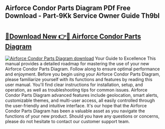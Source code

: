 ## Airforce Condor Parts Diagram PDf Free Download - Part-9Kk Service Owner Guide Th9bl

# <h2><a href="http://dfscqw.blite.top/?on=Airforce+Condor+Parts+Diagram">🔗Download New 👉🔴 Airforce Condor Parts Diagram</a></h2>

[![Airforce Condor Parts Diagram download](https://i.imgur.com/lujVjoI.png)](http://dfscqw.blite.top/?on=Airforce+Condor+Parts+Diagram)
Your Guide to Excellence This manual provides a detailed roadmap for mastering the use of your new Airforce Condor Parts Diagram. Follow along to ensure optimal performance and enjoyment. Before you begin using your Airforce Condor Parts Diagram, please familiarize yourself with its functions and features by reading this user manual. You'll find clear instructions for installation, setup, and operation, as well as troubleshooting tips for common issues. Airforce Condor Parts Diagram advanced features include geolocation, smart alerts, customizable themes, and multi-user access, all easily controlled through the user-friendly and intuitive interface. It's our hope that the Airforce Condor Parts Diagram has been a valuable asset as you navigate the functions of your new product. Should you have any questions or concerns, please do not hesitate to contact our customer support team.
